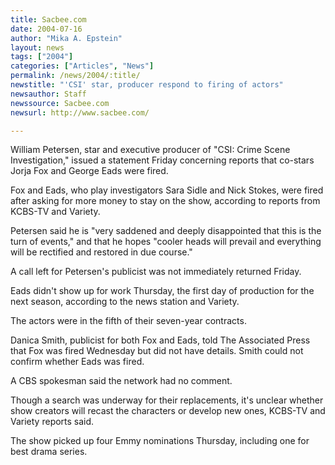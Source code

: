 ```yaml
---
title: Sacbee.com
date: 2004-07-16
author: "Mika A. Epstein"
layout: news
tags: ["2004"]
categories: ["Articles", "News"]
permalink: /news/2004/:title/
newstitle: "'CSI' star, producer respond to firing of actors"
newsauthor: Staff
newssource: Sacbee.com
newsurl: http://www.sacbee.com/

---
```


William Petersen, star and executive producer of "CSI: Crime Scene Investigation," issued a statement Friday concerning reports that co-stars Jorja Fox and George Eads were fired.

Fox and Eads, who play investigators Sara Sidle and Nick Stokes, were fired after asking for more money to stay on the show, according to reports from KCBS-TV and Variety.

Petersen said he is "very saddened and deeply disappointed that this is the turn of events," and that he hopes "cooler heads will prevail and everything will be rectified and restored in due course."

A call left for Petersen's publicist was not immediately returned Friday.

Eads didn't show up for work Thursday, the first day of production for the next season, according to the news station and Variety.

The actors were in the fifth of their seven-year contracts.

Danica Smith, publicist for both Fox and Eads, told The Associated Press that Fox was fired Wednesday but did not have details. Smith could not confirm whether Eads was fired.

A CBS spokesman said the network had no comment.

Though a search was underway for their replacements, it's unclear whether show creators will recast the characters or develop new ones, KCBS-TV and Variety reports said.

The show picked up four Emmy nominations Thursday, including one for best drama series.
